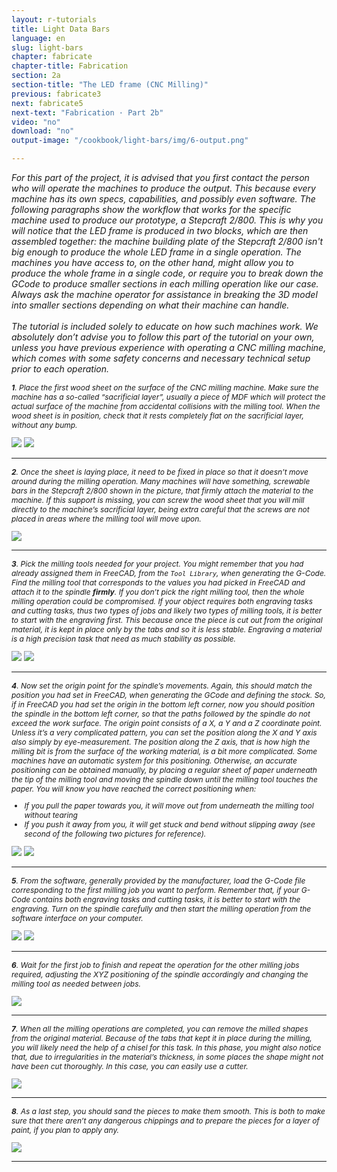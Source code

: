 ```yaml
---
layout: r-tutorials
title: Light Data Bars
language: en
slug: light-bars
chapter: fabricate
chapter-title: Fabrication
section: 2a
section-title: "The LED frame (CNC Milling)"
previous: fabricate3
next: fabricate5
next-text: "Fabrication · Part 2b"  
video: "no"
download: "no"
output-image: "/cookbook/light-bars/img/6-output.png"

---
```

<p><em>For this part of the project, it is advised that you first contact the person who will operate the machines to produce the output. This because every machine has its own specs, capabilities, and possibly even software. The following paragraphs show the workflow that works for the specific machine used to produce our prototype, a Stepcraft 2/800. This is why you will notice that the LED frame is produced in two blocks, which are then assembled together: the machine building plate of the Stepcraft 2/800 isn't big enough to produce the whole LED frame in a single operation. The machines you have access to, on the other hand, might allow you to produce the whole frame in a single code, or require you to break down the GCode to produce smaller sections in each milling operation like our case. Always ask the machine operator for assistance in breaking the 3D model into smaller sections depending on what their machine can handle.<br><br>The tutorial is included solely to educate on how such machines work. We absolutely don’t advise you to follow this part of the tutorial on your own, unless you have previous experience with operating a CNC milling machine, which comes with some safety concerns and necessary technical setup prior to each operation.</p>

<div>
<p style="font-size: 12px;">
<b>1</b>. Place the first wood sheet on the surface of the CNC milling machine. Make sure the machine has a so-called “sacrificial layer”, usually a piece of MDF which will protect the actual surface of the machine from accidental collisions with the milling tool. When the wood sheet is in position, check that it rests completely flat on the sacrificial layer, without any bump. </p>
<img src="/cookbook/light-bars/img/6-1.JPG" />
<img src="/cookbook/light-bars/img/6-2.JPG" />
</div>
<div class="clear"></div>
<hr style="color: #ccc" size="1">

<div>
<p style="font-size: 12px;">
<b>2</b>. Once the sheet is laying place, it need to be fixed in place so that it doesn’t move around during the milling operation. Many machines will have something, screwable bars in the Stepcraft 2/800 shown in the picture,  that firmly attach the material to the machine. If this support is missing, you can screw the wood sheet that you will mill directly to the machine’s sacrificial layer, being extra careful that the screws are not placed in areas where the milling tool will move upon. </p>
<img src="/cookbook/light-bars/img/6-3.JPG" />
</div>
<div class="clear"></div>
<hr style="color: #ccc" size="1">

<div>
<p style="font-size: 12px;">
<b>3</b>. Pick the milling tools needed for your project. You might remember that you had already assigned them in FreeCAD, from the <code>Tool Library</code>, when generating the G-Code. Find the milling tool that corresponds to the values you had picked in FreeCAD and attach it to the spindle <b>firmly</b>. If you don’t pick the right milling tool, then the whole milling operation could be compromised. If your object requires both engraving tasks and cutting tasks, thus two types of jobs and likely two types of milling tools, it is better to start with the engraving first. This because once the piece is cut out from the original material, it is kept in place only by the tabs and so it is less stable. Engraving a material is a high precision task that need as much stability as possible.
</p>
<img src="/cookbook/light-bars/img/6-4.JPG" />
<img src="/cookbook/light-bars/img/6-5.JPG" />
</div>
<div class="clear"></div>
<hr style="color: #ccc" size="1">

<div>
<p style="font-size: 12px;">
<b>4</b>. Now set the origin point for the spindle’s movements. Again, this should match the position you had set in FreeCAD, when generating the GCode and defining the stock. So, if in FreeCAD you had set the origin in the bottom left corner, now you should position the spindle in the bottom left corner, so that the paths followed by the spindle do not exceed the work surface. The origin point consists of a X, a Y and a Z coordinate point. Unless it’s a very complicated pattern, you can set the position along the X and Y axis also simply by eye-measurement. The position along the Z axis, that is how high the milling bit is from the surface of the working material, is a bit more complicated. Some machines have an automatic system for this positioning. Otherwise, an accurate positioning can be obtained manually, by placing a regular sheet of paper underneath the tip of the milling tool and moving the spindle down until the milling tool touches the paper. You will know you have reached the correct positioning when:</p>
<ul style="font-size: 12px;">
<li>If you pull the paper towards you, it will move out from underneath the milling tool without tearing</li>
<li>If you push it away from you, it will get stuck and bend without slipping away (see second of the following two pictures for reference).</li></ul>
<img src="/cookbook/light-bars/img/6-6.JPG" />
<img src="/cookbook/light-bars/img/6-7.JPG" />
</div>
<div class="clear"></div>
<hr style="color: #ccc" size="1">

<div>
<p style="font-size: 12px;">
<b>5</b>.  From the software, generally provided by the manufacturer, load the G-Code file corresponding to the first milling job you want to perform. Remember that, if your G-Code contains both engraving tasks and cutting tasks, it is better to start with the engraving. Turn on the spindle carefully and then start the milling operation from the software interface on your computer.
</p>
<img src="/cookbook/light-bars/img/6-8.JPG" />
<img src="/cookbook/light-bars/img/6-9.JPG" />
</div>
<div class="clear"></div>
<hr style="color: #ccc" size="1">

<div>
<p style="font-size: 12px;">
<b>6</b>. Wait for the first job to finish and repeat the operation for the other milling jobs required,  adjusting the XYZ positioning of the spindle accordingly and changing the milling tool as needed between jobs.
</p>
<img src="/cookbook/light-bars/img/6-10.JPG" />
</div>
<div class="clear"></div>
<hr style="color: #ccc" size="1">

<div>
<p style="font-size: 12px;">
<b>7</b>. When all the milling operations are completed, you can remove the milled shapes from the original material. Because of the tabs that kept it in place during the milling, you will likely need the help of a chisel for this task. In this phase, you might also notice that, due to irregularities in the material’s thickness, in some places the shape might not have been cut thoroughly. In this case, you can easily use a cutter. 
</p>
<img src="/cookbook/light-bars/img/6-11.JPG" />
</div>
<div class="clear"></div>
<hr style="color: #ccc" size="1">

<div>
<p style="font-size: 12px;">
<b>8</b>. As a last step, you should sand the pieces to make them smooth. This is both to make sure that there aren’t any dangerous chippings and to prepare the pieces for a layer of paint, if you plan to apply any.
</p>
<img src="/cookbook/light-bars/img/6-12.JPG" /></div>
<div class="clear"></div>
<hr style="color: #ccc" size="1">